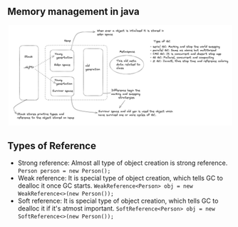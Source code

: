 ## Memory management in java
![Memory managment in Java](./img.png)

## Types of Reference
- Strong reference: Almost all type of object creation is strong reference.
   `Person person = new Person();`
- Weak reference: It is special type of object creation, which tells GC to dealloc it once GC starts.
   `WeakReference<Person> obj = new WeakReference<>(new Person());`
- Soft reference: It is special type of object creation, which tells GC to dealloc it if it's atmost important.
   `SoftReference<Person> obj = new SoftReference<>(new Person());`
